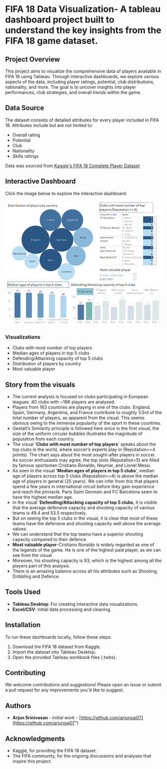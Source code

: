 # FIFA 18 Data Visualization- A tableau dashboard project built to understand the key insights from the FIFA 18 game dataset.

## Project Overview

This project aims to visualize the comprehensive data of players available in FIFA 18 using Tableau. Through interactive dashboards, we explore various aspects of the data, including player ratings, potential, club distributions, nationality, and more. The goal is to uncover insights into player performances, club strategies, and overall trends within the game.

## Data Source

The dataset consists of detailed attributes for every player included in FIFA 18. Attributes include but are not limited to:

- Overall rating
- Potential
- Club
- Nationality
- Skills ratings

Data was sourced from [Kaggle's FIFA 18 Complete Player Dataset](https://www.kaggle.com/thec03u5/fifa-18-demo-player-dataset)


## Interactive Dashboard

Click the image below to explore the interactive dashboard:

[![FIFA 18 Dataset Dashboard](https://github.com/arjunsai07/Tableau--FIFA-18-Game-analysis/blob/main/Dashboard-FIFA%2018.png?raw=true)](https://public.tableau.com/views/FIFA18dataset/Dashboard1?:language=en-US&publish=yes&:display_count=n&:origin=viz_share_link "Click to view the interactive dashboard")

### Visualizations

- Clubs with most number of top players
- Median ages of players in top 5 clubs
- Defending/Attacking capacity of top 5 clubs
- Distribution of players by country
- Most valuable player

## Story from the visuals     

* The current analysis is focused on clubs participating in European leagues. 40 clubs with ~18K players are analysed. 
* Players from 163 countries are playing in one of the clubs. England, Spain, Germany, Argentina, and France contribute to roughly 1/3rd of the total number of players, as apparent from the visual. This seems obvious owing to the immense popularity of the sport in these countries. 
* Gestalt’s Similarity principle is followed here since in the first visual, the size of the uniform circular bubbles illustrates the magnitude of population from each country.
* The visual '**Clubs with most number of top players**' speaks about the top clubs in the world, where soccer’s experts play in (Reputation>=4 points). The chart says about the most sought-after players in soccer. As soccer enthusiasts may agree, the top slots (Reputation=5) are filled by famous sportsmen Cristiano Ronaldo, Neymar, and Lionel Messi. 
*	As seen in the visual '**Median ages of players in top 5 clubs**', median age of players across top 5 clubs (Reputation>=4) is above the median age of players in general (25 years). We can infer from this that players spend a few years in international circuit before they gain experience and reach the pinnacle. Paris Saint Germain and FC Barcelona seem to have the highest median age.
*	In the visual '**Defending/Attacking capacity of top 5 clubs**, it is visible that the average defensive capacity and shooting capacity of various teams is 49.4 and 53.5 respectively.
*	But on seeing the top 5 clubs in the visual, it is clear that most of these teams have the defensive and shooting capacity well above the average values.
*	We can understand that the top teams have a superior shooting capacity compared to their defence.
*	**Most valuable player**-Cristiano Ronaldo is widely regarded as one of the legends of the game. He is one of the highest paid player, as we can see from the visual.
*	Moreover, his shooting capacity is 93, which is the highest among all the players part of this analysis.
*	There is an amazing balance across all his attributes such as Shooting, Dribbling and Defence.


## Tools Used

- **Tableau Desktop**: For creating interactive data visualizations.
- **Excel/CSV**: Initial data processing and cleaning.

## Installation

To run these dashboards locally, follow these steps:

1. Download the FIFA 18 dataset from Kaggle.
2. Import the dataset into Tableau Desktop.
3. Open the provided Tableau workbook files (.twbx).

## Contributing

We welcome contributions and suggestions! Please open an issue or submit a pull request for any improvements you'd like to suggest.

## Authors

- **Arjun Srinivasan** - *Initial work* - [https://github.com/arjunsai07](https://github.com/arjunsai07")

## Acknowledgments

- Kaggle, for providing the FIFA 18 dataset.
- The FIFA community, for the ongoing discussions and analyses that inspire this project.


